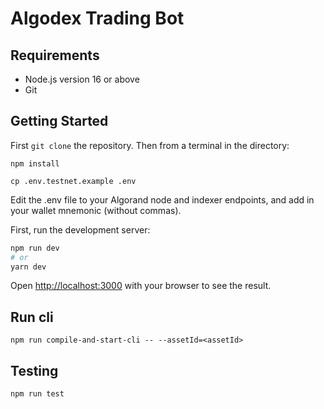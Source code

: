 # Algodex Trading Bot

## Requirements

- Node.js version 16 or above
- Git

## Getting Started

First `git clone` the repository. Then from a terminal in the directory:

```
npm install
```

```
cp .env.testnet.example .env
```
Edit the .env file to your Algorand node and indexer endpoints, and add in your wallet mnemonic (without commas).

First, run the development server:

```bash
npm run dev
# or
yarn dev
```

Open [http://localhost:3000](http://localhost:3000) with your browser to see the result.

## Run cli

```
npm run compile-and-start-cli -- --assetId=<assetId>
```

## Testing

```
npm run test
```
